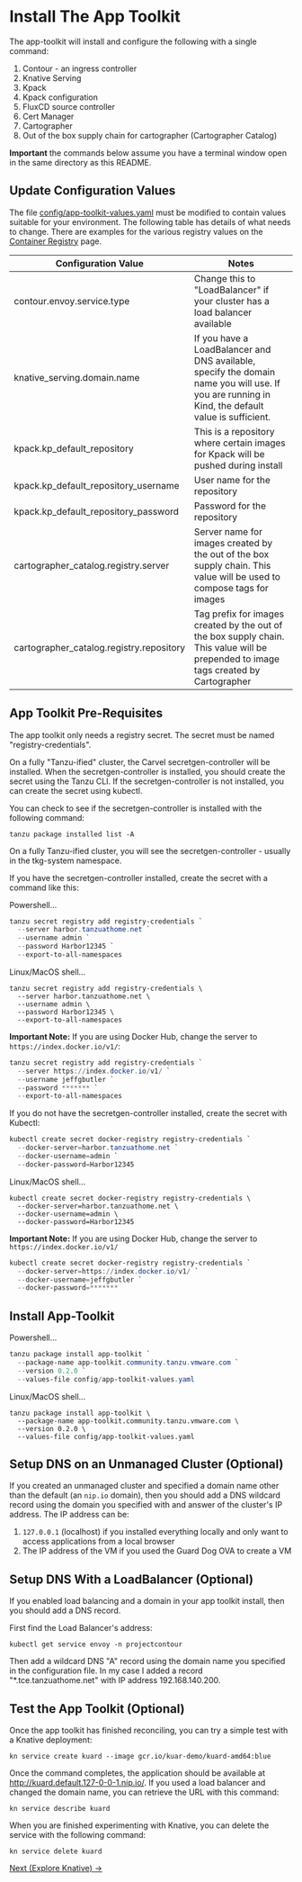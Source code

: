 # Install The App Toolkit

The app-toolkit will install and configure the following with a single command:

1. Contour - an ingress controller
1. Knative Serving
1. Kpack
1. Kpack configuration
1. FluxCD source controller
1. Cert Manager
1. Cartographer
1. Out of the box supply chain for cartographer (Cartographer Catalog)

**Important** the commands below assume you have a terminal window open in the same directory as this README.

## Update Configuration Values

The file [config/app-toolkit-values.yaml](config/app-toolkit-values.yaml) must be modified to contain
values suitable for your environment. The following table has details of what needs to change. There are examples for
the various registry values on the [Container Registry](../00-basic-setup/ContainerRegistry.md) page.

| Configuration Value                      | Notes                                                                                                                                            |
|------------------------------------------|--------------------------------------------------------------------------------------------------------------------------------------------------|
| contour.envoy.service.type               | Change this to "LoadBalancer" if your cluster has a load balancer available                                                                      |
| knative_serving.domain.name              | If you have a LoadBalancer and DNS available, specify the domain name you will use. If you are running in Kind, the default value is sufficient. |
| kpack.kp_default_repository              | This is a repository where certain images for Kpack will be pushed during install                                                                |
| kpack.kp_default_repository_username     | User name for the repository                                                                                                                     |
| kpack.kp_default_repository_password     | Password for the repository                                                                                                                      |
| cartographer_catalog.registry.server     | Server name for images created by the out of the box supply chain. This value will be used to compose tags for images                            |
| cartographer_catalog.registry.repository | Tag prefix for images created by the out of the box supply chain. This value will be prepended to image tags created by Cartographer             |


## App Toolkit Pre-Requisites

The app toolkit only needs a registry secret. The secret must be named "registry-credentials". 

On a fully "Tanzu-ified" cluster, the Carvel secretgen-controller will be installed. When the secretgen-controller is installed,
you should create the secret using the Tanzu CLI. If the secretgen-controller is not installed, you can create the secret
using kubectl.

You can check to see if the secretgen-controller is installed with the following command:

```shell
tanzu package installed list -A
```

On a fully Tanzu-ified cluster, you will see the secretgen-controller - usually in the tkg-system namespace.

If you have the secretgen-controller installed, create the secret with a command like this:

Powershell...
```powershell
tanzu secret registry add registry-credentials `
  --server harbor.tanzuathome.net `
  --username admin `
  --password Harbor12345 `
  --export-to-all-namespaces
```

Linux/MacOS shell...
```shell
tanzu secret registry add registry-credentials \
  --server harbor.tanzuathome.net \
  --username admin \
  --password Harbor12345 \
  --export-to-all-namespaces
```

**Important Note:** If you are using Docker Hub, change the server to `https://index.docker.io/v1/`:

```powershell
tanzu secret registry add registry-credentials `
  --server https://index.docker.io/v1/ `
  --username jeffgbutler `
  --password ******* `
  --export-to-all-namespaces
```


If you do not have the secretgen-controller installed, create the secret with Kubectl:

```powershell
kubectl create secret docker-registry registry-credentials `
  --docker-server=harbor.tanzuathome.net `
  --docker-username=admin `
  --docker-password=Harbor12345
```

Linux/MacOS shell...
```shell
kubectl create secret docker-registry registry-credentials \
  --docker-server=harbor.tanzuathome.net \
  --docker-username=admin \
  --docker-password=Harbor12345
```

**Important Note:** If you are using Docker Hub, change the server to `https://index.docker.io/v1/`
```powershell
kubectl create secret docker-registry registry-credentials `
  --docker-server=https://index.docker.io/v1/ `
  --docker-username=jeffgbutler `
  --docker-password=*******
```

## Install App-Toolkit

Powershell...
```powershell
tanzu package install app-toolkit `
  --package-name app-toolkit.community.tanzu.vmware.com `
  --version 0.2.0 `
  --values-file config/app-toolkit-values.yaml
```

Linux/MacOS shell...
```shell
tanzu package install app-toolkit \
  --package-name app-toolkit.community.tanzu.vmware.com \
  --version 0.2.0 \
  --values-file config/app-toolkit-values.yaml
```

## Setup DNS on an Unmanaged Cluster (Optional)

If you created an unmanaged cluster and specified a domain name other than the default (an `nip.io` domain),
then you should add a DNS wildcard record using the domain you specified with and answer of the cluster's
IP address. The IP address can be:

1. `127.0.0.1` (localhost) if you installed everything locally and only want to access applications from a local browser
1. The IP address of the VM if you used the Guard Dog OVA to create a VM

## Setup DNS With a LoadBalancer (Optional)

If you enabled load balancing and a domain in your app toolkit install, then you should add a DNS record.

First find the Load Balancer's address:

```shell
kubectl get service envoy -n projectcontour
```

Then add a wildcard DNS "A" record using the domain name you specified in the configuration file. In my case
I added a record "*.tce.tanzuathome.net" with IP address 192.168.140.200.

## Test the App Toolkit (Optional)

Once the app toolkit has finished reconciling, you can try a simple test with a Knative deployment:

```shell
kn service create kuard --image gcr.io/kuar-demo/kuard-amd64:blue
```

Once the command completes, the application should be available at http://kuard.default.127-0-0-1.nip.io/. If you
used a load balancer and changed the domain name, you can retrieve the URL with this command:

```shell
kn service describe kuard
```

When you are finished experimenting with Knative, you can delete the service with the following command:

```shell
kn service delete kuard
```

[Next (Explore Knative) -&gt;](../04-knative/README.md)
